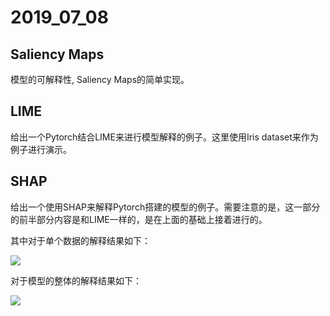 # 2019_07_08

## Saliency Maps

模型的可解释性, Saliency Maps的简单实现。

## LIME

给出一个Pytorch结合LIME来进行模型解释的例子。这里使用Iris dataset来作为例子进行演示。

## SHAP

给出一个使用SHAP来解释Pytorch搭建的模型的例子。需要注意的是，这一部分的前半部分内容是和LIME一样的，是在上面的基础上接着进行的。

其中对于单个数据的解释结果如下：

![](https://github.com/wmn7/ML_Practice/blob/master/2019_07_08/SHAP/pic/Snipaste_2019-12-26_15-25-53.jpg)

对于模型的整体的解释结果如下：

![](https://github.com/wmn7/ML_Practice/blob/master/2019_07_08/SHAP/pic/Snipaste_2019-12-26_15-25-44.jpg)